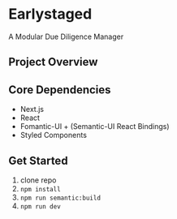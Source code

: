 # Earlystaged
A Modular Due Diligence Manager

## Project Overview


## Core Dependencies
* Next.js
* React
* Fomantic-UI + (Semantic-UI React Bindings)
* Styled Components


## Get Started
1. clone repo
2. `npm install`
3. `npm run semantic:build`
4. `npm run dev`

